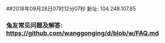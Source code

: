 ##2018年09月28日07时12分07秒 新址: 104.248.107.85
### 兔友常见问题及解答: https://github.com/wanggonging/d/blob/w/FAQ.md
